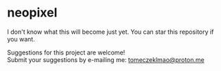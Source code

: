 # neopixel
I don't know what this will become just yet. You can star this repository if you want.

Suggestions for this project are welcome!   
Submit your suggestions by e-mailing me: tomeczeklmao@proton.me
